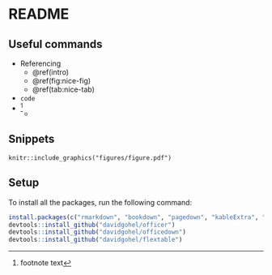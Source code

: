 # README

## Useful commands

* Referencing
  + \@ref(intro)
  + \@ref(fig:nice-fig)
  + \@ref(tab:nice-tab)
* `code`
* [^footnote]
  + [^footnote]: footnote text

## Snippets

```{r figure-name, echo=FALSE, fig.cap="Caption.", out.width='80%', fig.asp=.75, fig.align='center'}
knitr::include_graphics("figures/figure.pdf")
```

## Setup

To install all the packages, run the following command:

```r
install.packages(c("rmarkdown", "bookdown", "pagedown", "kableExtra", "devtools"))
devtools::install_github("davidgohel/officer")
devtools::install_github("davidgohel/officedown")
devtools::install_github("davidgohel/flextable")
```
